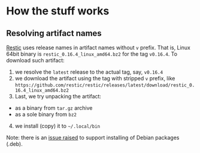 # How the stuff works

## Resolving artifact names

[Restic](https://github.com/restic/restic/releases) uses release names in artifact names without `v` prefix.
That is, Linux 64bit binary is `restic_0.16.4_linux_amd64.bz2` for the tag `v0.16.4`.
To download such artifact:
1. we resolve the `latest` release to the actual tag, say, `v0.16.4`
2. we download the artifact using the tag with stripped `v` prefix, like `https://github.com/restic/restic/releases/latest/download/restic_0.16.4_linux_amd64.bz2`
3. Last, we try unpacking the artifact:
* as a binary from `tar.gz` archive
* as a sole binary from `bz2`
4. we install (copy) it to `~/.local/bin`

Note: there is an [issue raised](issues/1) to support installing of Debian packages (.deb).
